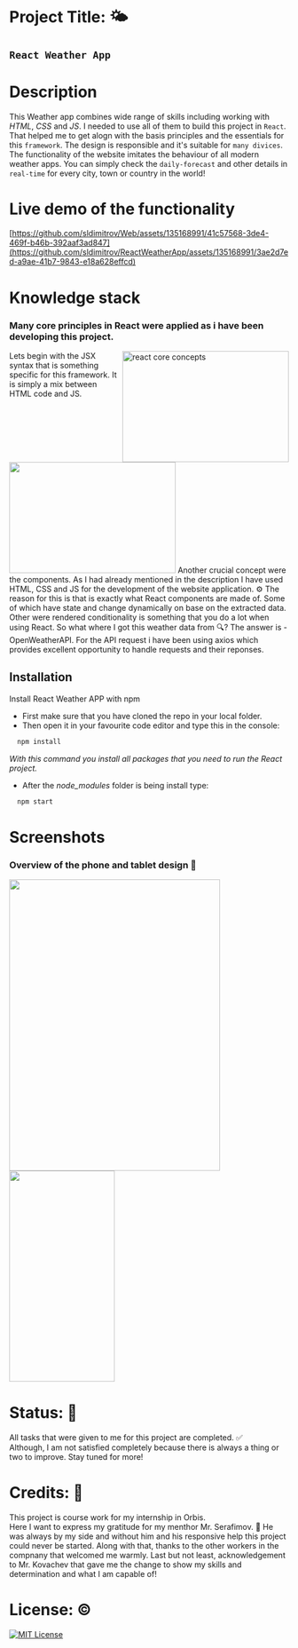 # Project Title: 🌤️
## `React Weather App`

# Description #
 This Weather app combines wide range of skills including working with *HTML*, *CSS* and *JS*. I needed to use all of them to build this project in `React`. That helped me to get alogn with the basis principles and the essentials for this `framework`.
The design is responsible and it's suitable for `many divices`. The functionality of the website imitates the behaviour of all modern weather apps. You can simply check the `daily-forecast` and other details in `real-time` for every city, town or country in the world! 

# Live demo of the functionality #
[https://github.com/sldimitrov/Web/assets/135168991/41c57568-3de4-469f-b46b-392aaf3ad847](https://github.com/sldimitrov/ReactWeatherApp/assets/135168991/3ae2d7ed-a9ae-41b7-9843-e18a628effcd)

# Knowledge stack #
 ### Many core principles in React were applied as i have been developing this project.
 <img align="right" width="300" height="200" alt="react core concepts" src="https://github.com/sldimitrov/ReactWeatherApp/assets/135168991/7b864aeb-9cf4-49a4-905e-ec10290f2932" />
 Lets begin with the JSX syntax that is something specific for this framework. It is simply a mix between HTML code and JS. 
 <img src="https://github.com/sldimitrov/ReactWeatherApp/assets/135168991/45879b38-fc52-4411-9b7b-f12f68a74f5e" width="300" height="200" />
 Another crucial concept were the components. As I had already mentioned in the description I have used HTML, CSS and JS for the development of the website application. ⚙️
 The reason for this is that is exactly what React components are made of.
Some of which have state and change dynamically on base on the extracted data. Other were rendered conditionality is something that you do a lot when using React. So what where I got this weather data from 🔍? The answer is - OpenWeatherAPI. For the API request i have been using axios which provides excellent opportunity to handle requests and their reponses. 

## Installation

Install React Weather APP with npm

* First make sure that you have cloned the repo in your local folder.
* Then open it in your favourite code editor and type this in the console:

```bash
  npm install
```
*With this command you install all packages that you need to run the React project.*
* After the *node_modules* folder is being install type:
```bash
  npm start
```

# Screenshots #
### Overview of the phone and tablet design 🎨
<img src="https://github.com/sldimitrov/Web/assets/135168991/8f616d41-3f13-4cee-96e3-87a258682fb2" width="380" height="525"/>
<img src="https://github.com/sldimitrov/Web/assets/135168991/d6b6d2e9-a095-4411-b551-91db94212ba5" width="190" height="380" />

# Status: 📶
All tasks that were given to me for this project are completed. ✅ <br/> 
Although, I am not satisfied completely because there is always a thing or two to improve. Stay tuned for more!

# Credits: 📝
This project is course work for my internship in Orbis. <br/>
Here I want to express my gratitude for my menthor Mr. Serafimov. 🙏 He was always by my side and without him and his responsive help this project could never be started. Along with that, thanks to the other workers in the compnany that welcomed me warmly. Last but not least, acknowledgement to Mr. Kovachev that gave me the change to show my skills and determination and what I am capable of!

# License: ©️
[![MIT License](https://img.shields.io/badge/License-MIT-green.svg)](https://choosealicense.com/licenses/mit/)
